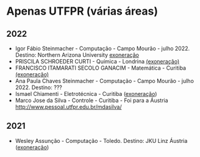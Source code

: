# Apenas UTFPR (várias áreas)

## 2022

- Igor Fábio Steinmacher - Computação - Campo Mourão - julho 2022. Destino: Northern Arizona University [exoneração](https://www.in.gov.br/web/dou/-/portaria-de-pessoal-gabir/utfpr-n-1.233-de-18-de-julho-de-2022-416982541)
- PRISCILA SCHROEDER CURTI - Química - Londrina [(exoneração)](https://www.in.gov.br/web/dou/-/portaria-de-pessoal-gabir/utfpr-n-1.186-de-12-de-julho-de-2022-415899477)
- FRANCISCO ITAMARATI SECOLO GANACIM - Matemática - Curitiba [(exoneração)](https://www.in.gov.br/web/dou/-/portaria-de-pessoal-gabir/utfpr-n-1.035-de-23-de-junho-de-2022-411438648)
- Ana Paula Chaves Steinmacher - Computação - Campo Mourão -  julho 2022. Destino: ???
- Ismael Chiamenti - Eletrotécnica - Curitiba ([exoneração](https://www.in.gov.br/web/dou/-/portaria-de-pessoal-gabir/utfpr-n-1.009-de-20-de-junho-de-2022-410075894))
- Marco Jose da Silva - Controle - Curitiba - Foi para a Áustria http://www.pessoal.utfpr.edu.br/mdasilva/

## 2021

- Wesley Assunção - Computação - Toledo. Destino: JKU Linz Áustria ([exoneração](https://www.in.gov.br/web/dou/-/portaria-de-pessoal-gabir/utfpr-n-92-de-21-de-janeiro-de-2021-300779236))

